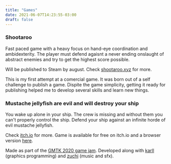 ```yaml
---
title: "Games"
date: 2021-06-07T14:23:55-03:00
draft: false
---
```


### Shootaroo

Fast paced game with a heavy focus on hand-eye coordination and ambidexterity.
The player must defend agaisnt a never ending onslaught of abstract enemies and
try to get the highest score possible.

Will be published to Steam by august. Check
[shootaroo.xyz](https://shootaroo.xyz) for more.

This is my first attempt at a comercial game. It was born out of a self
challenge to publish a game. Dispite the game simplicity, getting it ready for
publishing helped me to develop several skills and learn new things.

### Mustache jellyfish are evil and will destroy your ship

You wake up alone in your ship. The crew is missing and without them you can't
properly control the ship. Defend your ship against an infinite horde of evil
mustache jellyfish.

Check [itch.io](https://h3nnn4n.itch.io/mustache-jellyfish) for more.
Game is available for free on itch.io and a browser version
[here](https://h3nnn4n.me/mustache-jellyfish-dist/).

Made as part of the [GMTK 2020 game jam](https://itch.io/jam/gmtk-2020).
Developed along with [karll](https://khskarl.github.io/) (graphics programming) and
[zuchi](https://www.instagram.com/viniciuszuchi_/) (music and sfx).
